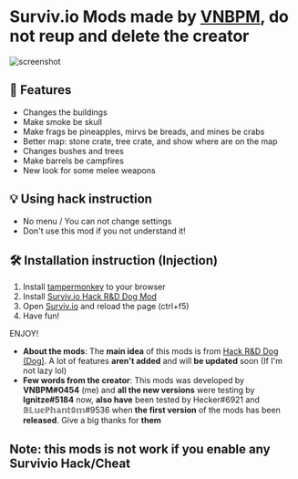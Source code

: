 # Surviv.io Mods made by [VNBPM](https://www.youtube.com/channel/UCMZkPR_pngZGGRB8Ec7BkHA), do not reup and delete the creator
![screenshot]()

## 🎁 Features

-  Changes the buildings 
-  Make smoke be skull
-  Make frags be pineapples, mirvs be breads, and mines be crabs
-  Better map: stone crate, tree crate, and show where are on the map
-  Changes bushes and trees
-  Make barrels be campfires
-  New look for some melee weapons

## 💡 Using hack instruction

- No menu / You can not change settings
- Don't use this mod if you not understand it!

##  🛠  Installation instruction (Injection)

1. Install [tampermonkey](https://www.tampermonkey.net/) to your browser
2. Install [Surviv.io Hack R&D Dog Mod](https://greasyfork.org/scripts/434290-survivio-mods-by-vnbpm/code/Survivio%20Mods%20by%20VNBPM.user.js)
3. Open [Surviv.io](https://surviv.io/) and reload the page (ctrl+f5)
4. Have fun!

ENJOY!

* **About the mods**: The **main idea** of this mods is from [Hack R&D Dog (Dog)](https://m.youtube.com/channel/UCq3Scjq6w4QVK1EDpJsuvUg). A lot of features **aren't added** and will **be updated** soon (If I'm not lazy lol)
* **Few words from the creator**: This mods was developed by **VNBPM#0454** (me) and **all the new versions** were testing by **Ignitze#5184** now, **also have** been tested by Hecker#6921 and 𝔹𝕃𝕦𝕖ℙ𝕙𝕒𝕟𝕥𝟘𝕞#9536 when **the first version** of the mods has been **released**. Give a big thanks for **them**

## Note: this mods is not work if you enable any Survivio Hack/Cheat
